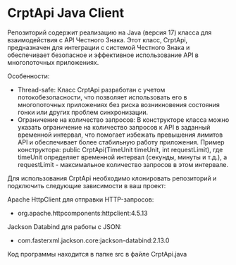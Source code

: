 #  CrptApi Java Client
Репозиторий содержит реализацию на Java (версия 17) класса для взаимодействия с API Честного Знака. Этот класс, CrptApi, предназначен для интеграции с системой Честного Знака и обеспечивает безопасное и эффективное использование API в многопоточных приложениях.

Особенности:
 - Thread-safe: Класс CrptApi разработан с учетом потокобезопасности, что позволяет использовать его в многопоточных приложениях без риска возникновения состояния гонки или других проблем синхронизации.
 - Ограничение на количество запросов: В конструкторе класса можно указать ограничение на количество запросов к API в заданный временной интервал, что помогает избежать превышения лимитов API и обеспечивает более стабильную работу приложения. Пример конструктора: public CrptApi(TimeUnit timeUnit, int requestLimit), где timeUnit определяет временной интервал (секунды, минуты и т.д.), а requestLimit - максимальное количество запросов в этом интервале.
   
Для использования CrptApi необходимо клонировать репозиторий и подключить следующие зависимости в ваш проект:

Apache HttpClient для отправки HTTP-запросов:

  - org.apache.httpcomponents:httpclient:4.5.13

Jackson Databind для работы с JSON:

  - com.fasterxml.jackson.core:jackson-databind:2.13.0

Код программы находится в папке src в файле CrptApi.java
